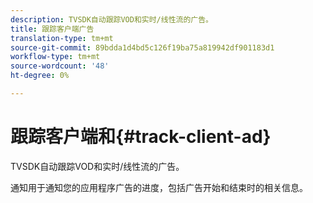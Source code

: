 ```yaml
---
description: TVSDK自动跟踪VOD和实时/线性流的广告。
title: 跟踪客户端广告
translation-type: tm+mt
source-git-commit: 89bdda1d4bd5c126f19ba75a819942df901183d1
workflow-type: tm+mt
source-wordcount: '48'
ht-degree: 0%

---
```



# 跟踪客户端和{#track-client-ad}

TVSDK自动跟踪VOD和实时/线性流的广告。

通知用于通知您的应用程序广告的进度，包括广告开始和结束时的相关信息。